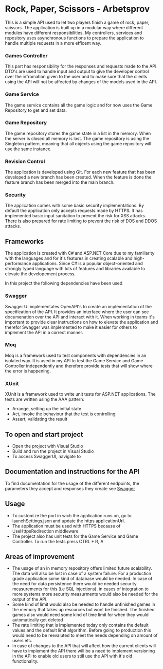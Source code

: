 # Rock, Paper, Scissors - Arbetsprov
This is a simple API used to let two players finish a game of rock, paper, scissors. The application is built up in a modular way where different modules have different responsibilities. My controllers, services and repository uses asynchronous functions to prepare the application to handle multiple requests in a more efficent way. 

### Games Controller
This part has responsibility for the responses and requests made to the API. DTO's are used to handle input and output to give the developer control over the infromation given to the user and to make sure that the clients using the API will not be affected by changes of the models used in the API.

### Game Service
The game service contains all the game logic and for now uses the Game Repository to get and set data. 

### Game Repository
The game repository stores the game state in a list in the memory. When the server is closed all memory is lost. The game repository is using the Singleton pattern, meaning that all objects using the game repository will use the same instance.

### Revision Control
The application is developed using Git. For each new feature that has been developed a new branch has been created. When the feature is done the feature branch has been merged into the main branch.

### Security
The application comes with some basic security implementations. By default the application only accepts requests made by HTTPS. It has implemented basic input sanitation to prevent the risk for XSS attacks. There is also prepared for rate limiting to prevent the risk of DOS and DDOS attacks.  


## Frameworks
The application is created with C# and ASP.NET Core due to my familiarity with the languages and for it's features in creating scalable and high-performance applications. Since C# is a popular object-oriented and strongly typed language with lots of features and libraries available to elevate the developement process. 

In this project the following dependencies have been used:

### Swagger
Swagger UI implementates OpenAPI's to create an implementation of the specification of the API. It provides an interface where the user can see documenation over the API and interact with it. When working in teams it's important to provide clear instructions on how to elevate the application and therefor Swagger was implemented to make it easier for others to implement the API in a correct manner. 

### Moq
Moq is a framework used to test components with dependencies in an isolated way. It is used in my API to test the Game Service and Game Controller independently and therefore provide tests that will show where the error is happening. 

### XUnit
XUnit is a framework used to write unit tests for ASP.NET applications. The tests are written using the AAA pattern:
- Arrange, setting up the initial state
- Act, invoke the behaviour that the test is controlling
- Assert, validating the result


## To open and start project
- Open the project with Visual Studio 
- Build and run the project in Visual Studio
- To access SwaggerUI, navigate to 


## Documentation and instructions for the API
To find documentation for the usage of the different endpoints, the parameters they accept and responses they create see [Swagger](https://localhost:8000/swagger/index.html)


## Usage
- To customize the port in wich the application runs on, go to launchSettings.json and update the https applicationUrl.
- The application must be used with HTTPS because of UseHttpsRedirection middleware
- The project also has unit tests for the Game Service and Game Controller. To run the tests press CTRL + R, A


## Areas of improvement
- The usage of an in memory repository offers limited future scalability. The data will also be lost in case of a system failure. For a production grade application some kind of database would be needed. In case of the need for data persistence there would be needed security measurements for this (i.e SQL Injections). in cases of integration to more systems more security measurments would also be needed for the output of the API. 
- Some kind of limit would also be needed to handle unfinished games in the memory that takes up resources but wont be finished. The finished games also would need some kind of time limit for when they would automatically get deleted
- The rate limiting that is implemented today only contains the default values and the default limit algorithm. Before going to production this would need to be reevaluted to meet the needs depending on amount of users etc. 
- In case of changes to the API that will affect how the current clients will have to implement the API there will be a need to implement versioning in the API to enable old users to still use the API with it's old functionality. 